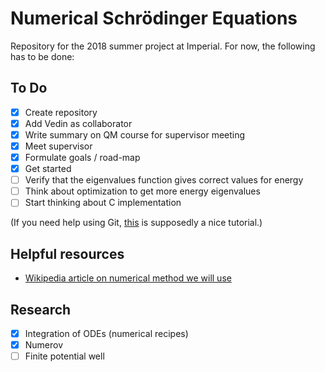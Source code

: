 # Numerical Schrödinger Equations

Repository for the 2018 summer project at Imperial. For now, the following has to
be done:

## To Do
- [x] Create repository
- [x] Add Vedin as collaborator
- [x] Write summary on QM course for supervisor meeting
- [x] Meet supervisor
- [X] Formulate goals / road-map
- [X] Get started
- [ ] Verify that the eigenvalues function gives correct values for energy
- [ ] Think about optimization to get more energy eigenvalues
- [ ] Start thinking about C implementation

(If you need help using Git, [this](http://try.github.io) is supposedly a nice tutorial.)

## Helpful resources

- [Wikipedia article on numerical method we will use](https://en.wikipedia.org/wiki/Numerov%27s_method)

## Research
- [x] Integration of ODEs (numerical recipes)
- [x] Numerov
- [ ] Finite potential well